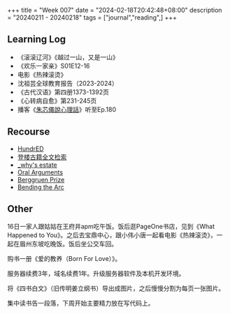 +++
title = "Week 007"
date = "2024-02-18T20:42:48+08:00"
description = "20240211 - 20240218"
tags = ["journal","reading",]
+++

## Learning Log
* 《滚滚辽河》《越过一山，又是一山》
* 《欢乐一家亲》S01E12-16
* 电影《热辣滚烫》
* 沈祖芸全球教育报告（2023-2024）
* 《古代汉语》第四册1373-1392页
* 《心转病自愈》第231-245页
* 播客《[朱芯儀說心理話](https://chuchu.firstory.io/)》听至Ep.180

## Recourse
* [HundrED](https://hundred.org)
* [登楼古籍全文检索](https://tio.freemdict.com/denglou)
* [_why's estate](https://whytheluckystiff.net/)
* [Oral Arguments](https://www.supremecourt.gov/oral_arguments/oral_arguments.aspx)
* [Berggruen Prize](https://berggruen.org/prize)
* [Bending the Arc](https://www.bilibili.com/video/BV1Ha411A7vC/)

## Other

16日一家人跟姑姑在王府井apm吃午饭。饭后逛PageOne书店，见到《What Happened to You》。之后去宝鼎中心，跟小伟小唐一起看电影《热辣滚烫》，一起在眉州东坡吃晚饭。饭后坐公交车回。

购书一册《爱的教养（Born For Love）》。

服务器续费3年，域名续费1年。升级服务器软件及本机开发环境。

将《四书白文》（旧传明姜立纲书）导出成图片，之后慢慢分割为每页一张图片。

集中读书告一段落，下周开始主要精力放在写代码上。
